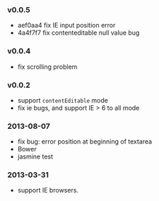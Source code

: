 ### v0.0.5

* aef0aa4 fix IE input position error
* 4a4f7f7 fix contenteditable null value bug

### v0.0.4

* fix scrolling problem

### v0.0.2

* support `contentEditable` mode
* fix ie bugs, and support IE > 6 to all mode

### 2013-08-07

* fix bug: error position at beginning of textarea
* Bower
* jasmine test

### 2013-03-31

* support IE browsers.
